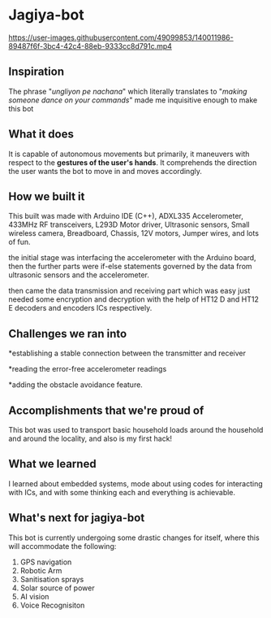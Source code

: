 # Jagiya-bot

https://user-images.githubusercontent.com/49099853/140011986-89487f6f-3bc4-42c4-88eb-9333cc8d791c.mp4

## Inspiration
The phrase "_ungliyon pe nachana_" which literally translates to "_making someone dance on your commands_" made me inquisitive enough to make this bot
## What it does
It is capable of autonomous movements but primarily, it maneuvers with respect to the **gestures of the user's hands**. It comprehends the direction the user wants the bot to move in and moves accordingly.
## How we built it
This built was made with Arduino IDE (C++), ADXL335 Accelerometer, 433MHz RF transceivers, L293D Motor driver, Ultrasonic sensors, Small wireless camera, Breadboard, Chassis, 12V motors,  Jumper wires, and lots of fun.

the initial stage was interfacing the accelerometer with the Arduino board, then the further parts were if-else statements governed by the data from ultrasonic sensors and the accelerometer.

then came the data transmission and receiving part which was easy just needed some encryption and decryption with the help of HT12 D and HT12 E decoders and encoders ICs respectively.
## Challenges we ran into
*establishing a stable connection between the transmitter and receiver

*reading the error-free accelerometer readings

*adding the obstacle avoidance feature.

## Accomplishments that we're proud of
This bot was used to transport basic household loads around the household and around the locality, and also is my first hack!
## What we learned
I learned about embedded systems, mode about using codes for interacting with ICs, and with some thinking each and everything is achievable. 

## What's next for jagiya-bot
This bot is currently undergoing some drastic changes for itself, where this will accommodate the following: 
1) GPS navigation
2) Robotic Arm
3) Sanitisation sprays
4) Solar source of power
5) AI vision
6) Voice Recognisiton  
